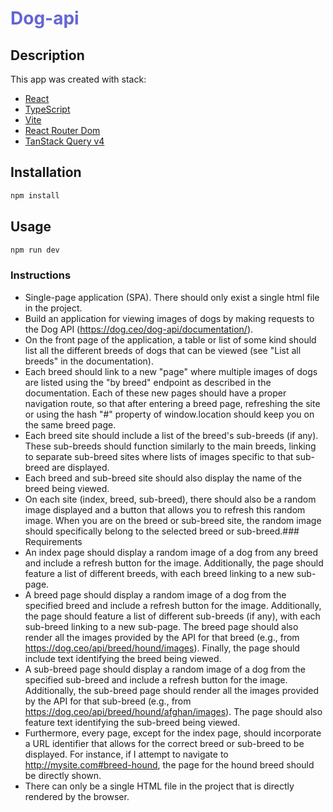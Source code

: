 <h1 style="color: #6565d2">Dog-api</h1> 

## Description
This app was created with stack:
* [React](https://reactjs.org/)
* [TypeScript](https://www.typescriptlang.org/)
* [Vite](https://vitejs.dev/)
* [React Router Dom](https://reactrouter.com/web/guides/quick-start)
* [TanStack Query v4](https://tanstack.com/query/v4/) 

## Installation
```bash
npm install
```
## Usage
```bash
npm run dev
```


### Instructions
* Single-page application (SPA). There should only exist a single html file in the project.
* Build an application for viewing images of dogs by making requests to the Dog API (https://dog.ceo/dog-api/documentation/).
* On the front page of the application, a table or list of some kind should list all the different breeds of dogs that can be
  viewed (see "List all breeds" in the documentation).
* Each breed should link to a new "page" where multiple images of dogs are listed using the "by breed" endpoint as described in the documentation. Each of these new pages should have a proper navigation route, so that after entering a breed page, refreshing the site or using the hash "#" property of window.location should keep you on the same breed page.
* Each breed site should include a list of the breed's sub-breeds (if any). These sub-breeds should function similarly to the main breeds, linking to separate sub-breed sites where lists of images specific to that sub-breed are displayed.
* Each breed and sub-breed site should also display the name of the breed being viewed.
* On each site (index, breed, sub-breed), there should also be a random image displayed and a button that allows you to refresh this random image. When you are on the breed or sub-breed site, the random image should specifically belong to the selected breed or sub-breed.### Requirements
* An index page should display a random image of a dog from any breed and include a refresh button for the image. Additionally, the page should feature a list of different breeds, with each breed linking to a new sub-page.
* A breed page should display a random image of a dog from the specified breed and include a refresh button for the image. Additionally, the page should feature a list of different sub-breeds (if any), with each sub-breed linking to a new sub-page. The breed page should also render all the images provided by the API for that breed (e.g., from https://dog.ceo/api/breed/hound/images). Finally, the page should include text identifying the breed being viewed.
* A sub-breed page should display a random image of a dog from the specified sub-breed and include a refresh button for the image. Additionally, the sub-breed page should render all the images provided by the API for that sub-breed (e.g., from https://dog.ceo/api/breed/hound/afghan/images). The page should also feature text identifying the sub-breed being viewed.
* Furthermore, every page, except for the index page, should incorporate a URL identifier that allows for the correct breed or sub-breed to be displayed. For instance, if I attempt to navigate to http://mysite.com#breed-hound, the page for the hound breed should be directly shown.
* There can only be a single HTML file in the project that is directly rendered by the browser.


